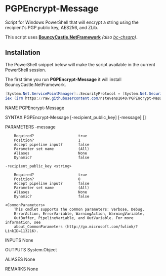 # PGPEncrypt-Message
Script for Windows PowerShell that will encrypt a string using the recipient's PGP public key, AES256, and ZLib.  
  
This script uses **[BouncyCastle.NetFramework](https://www.nuget.org/packages/BouncyCastle.NetFramework/)** *(also [bc-chsarp](https://github.com/bcgit/bc-csharp))*.  
  
## Installation
The PowerShell snippet below will make the script available in the current PowerShell session.  
  
The first time you run **PGPEncrypt-Message** it will install BouncyCastle.NetFramework.  
```ps1
[System.Net.ServicePointManager]::SecurityProtocol = [System.Net.SecurityProtocolType]::Tls12
iex (irm https://raw.githubusercontent.com/nstevens1040/PGPEncrypt-Message/main/PGPEncrypt-Message.ps1)
```
NAME
    PGPEncrypt-Message
    
SYNTAX
    PGPEncrypt-Message [-recipient_public_key] <string> [-message] <string>  [<CommonParameters>]
    
    
PARAMETERS
    -message <string>
        
        Required?                    true
        Position?                    1
        Accept pipeline input?       false
        Parameter set name           (All)
        Aliases                      None
        Dynamic?                     false
        
    -recipient_public_key <string>
        
        Required?                    true
        Position?                    0
        Accept pipeline input?       false
        Parameter set name           (All)
        Aliases                      None
        Dynamic?                     false
        
    <CommonParameters>
        This cmdlet supports the common parameters: Verbose, Debug,
        ErrorAction, ErrorVariable, WarningAction, WarningVariable,
        OutBuffer, PipelineVariable, and OutVariable. For more information, see 
        about_CommonParameters (http://go.microsoft.com/fwlink/?LinkID=113216). 
    
    
INPUTS
    None
    
    
OUTPUTS
    System.Object
    
ALIASES
    None
    

REMARKS
    None
```
